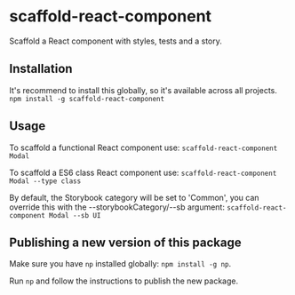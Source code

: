 # scaffold-react-component

Scaffold a React component with styles, tests and a story.

## Installation
It's recommend to install this globally, so it's available across all projects.
`npm install -g scaffold-react-component`

## Usage

To scaffold a functional React component use:
`scaffold-react-component Modal`

To scaffold a ES6 class React component use:
`scaffold-react-component Modal --type class`

By default, the Storybook category will be set to 'Common', you can override this with the --storybookCategory/--sb argument:
`scaffold-react-component Modal --sb UI`

## Publishing a new version of this package
Make sure you have `np` installed globally: `npm install -g np`.

Run `np` and follow the instructions to publish the new package.